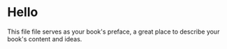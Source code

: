 Hello 
=======

This file file serves as your book's preface, a great place to describe your book's content and ideas.
